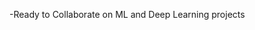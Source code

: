 -Ready to Collaborate on ML and Deep Learning projects 

<!---
martinkenie/martinkenie is a ✨ special ✨ repository because its `README.md` (this file) appears on your GitHub profile.
You can click the Preview link to take a look at your changes.
--->
